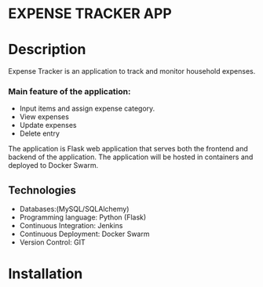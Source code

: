# EXPENSE TRACKER APP

# Description
Expense Tracker is an application to track and monitor household expenses. 

### Main feature of the application:
- Input items and assign expense category.
- View expenses 
- Update expenses
- Delete entry

The application is Flask web application that serves both the frontend and backend of the application. The application will be hosted in containers and  deployed to Docker Swarm.


## Technologies
- Databases:(MySQL/SQLAlchemy)
- Programming language: Python (Flask)
- Continuous Integration: Jenkins
- Continuous Deployment: Docker Swarm
- Version Control: GIT


# Installation


